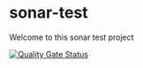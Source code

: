 # sonar-test

Welcome to this sonar test project

[![Quality Gate Status](https://sonarcloud.io/api/project_badges/measure?project=smitp33gittest_sonar-test&metric=alert_status)](https://sonarcloud.io/summary/new_code?id=smitp33gittest_sonar-test)
